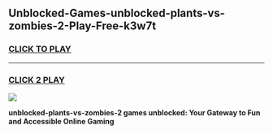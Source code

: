 
## Unblocked-Games-unblocked-plants-vs-zombies-2-Play-Free-k3w7t
<h3>
<a href="https://premium76.site?title=unblocked-plants-vs-zombies-2&ref=18A1">CLICK TO PLAY</a></h3>
<hr>

<h3>
<a href="https://premium76.site?title=unblocked-plants-vs-zombies-2&ref=18A1">CLICK 2 PLAY</a>
  
</h3>

<a href="https://premium76.site?title=unblocked-plants-vs-zombies-2&ref=18A1"><img src="https://clearcache.store/games.png"></a>


**unblocked-plants-vs-zombies-2 games unblocked: Your Gateway to Fun and Accessible Online Gaming**
